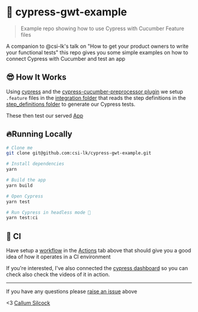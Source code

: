 # 🤖 cypress-gwt-example

> Example repo showing how to use Cypress with Cucumber Feature files

A companion to @csi-lk's talk on "How to get your product owners to write your functional tests" this repo gives you some simple examples on how to connect Cypress with Cucumber and test an app

## 😎 How It Works

Using [cypress](https://www.cypress.io) and the [cypress-cucumber-preprocessor plugin](https://github.com/TheBrainFamily/cypress-cucumber-preprocessor) we setup `.feature` files in the [integration folder](https://github.com/csi-lk/cypress-gwt-example/tree/master/cypress/integration) that reads the step definitions in the [step_definitions folder](https://github.com/csi-lk/cypress-gwt-example/tree/master/cypress/support/step_definitions) to generate our Cypress tests.

These then test our served [App](https://github.com/csi-lk/cypress-gwt-example/blob/master/src/App.js)

## 🔥Running Locally

```sh
# Clone me
git clone git@github.com:csi-lk/cypress-gwt-example.git
```

```sh
# Install dependencies
yarn
```

```sh
# Build the app
yarn build
```

```sh
# Open Cypress
yarn test
```

```sh
# Run Cypress in headless mode 🤯
yarn test:ci
```

## 🛂 CI

Have setup a [workflow](https://github.com/csi-lk/cypress-gwt-example/blob/master/.github/workflows/run-cypress.yml) in the [Actions](https://github.com/csi-lk/cypress-gwt-example/actions) tab above that should give you a good idea of how it operates in a CI environment

If you're interested, I've also connected the [cypress dashboard](https://dashboard.cypress.io/#/projects/syj7cg/runs) so you can check also check the videos of it in action.

---

If you have any questions please [raise an issue](https://github.com/csi-lk/cypress-gwt-example/issues/new) above

<3 [Callum Silcock](https://csi.lk)
